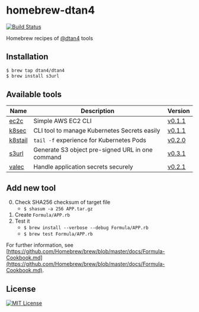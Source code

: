 # homebrew-dtan4

[![Build Status](https://travis-ci.org/dtan4/homebrew-dtan4.svg?branch=master)](https://travis-ci.org/dtan4/homebrew-dtan4)

Homebrew recipes of [@dtan4](https://github.com/dtan4) tools

## Installation

```bash
$ brew tap dtan4/dtan4
$ brew install s3url
```

## Available tools

| Name | Description | Version |
|------|-------------|---------|
| [ec2c](https://github.com/dtan4/ec2c) | Simple AWS EC2 CLI | [v0.1.1](https://github.com/dtan4/ec2c/releases/tag/v0.1.1) |
| [k8sec](https://github.com/dtan4/k8sec) | CLI tool to manage Kubernetes Secrets easily | [v0.1.1](https://github.com/dtan4/k8sec/releases/tag/v0.1.1) |
| [k8stail](https://github.com/dtan4/k8stail) | `tail -f` experience for Kubernetes Pods | [v0.2.0](https://github.com/dtan4/k8stail/releases/tag/v0.2.0) |
| [s3url](https://github.com/dtan4/s3url) | Generate S3 object pre-signed URL in one command | [v0.3.1](https://github.com/dtan4/s3url/releases/tag/v0.3.1) |
| [valec](https://github.com/dtan4/valec) | Handle application secrets securely | [v0.2.1](https://github.com/dtan4/valec/releases/tag/v0.2.1) |

## Add new tool

0. Check SHA256 checksum of target file
   - `$ shasum -a 256 APP.tar.gz`
0. Create `Formula/APP.rb`
0. Test it
   - `$ brew install --verbose --debug Formula/APP.rb`
   - `$ brew test Formula/APP.rb`

For further information, see [https://github.com/Homebrew/brew/blob/master/docs/Formula-Cookbook.md](https://github.com/Homebrew/brew/blob/master/docs/Formula-Cookbook.md).

## License

[![MIT License](http://img.shields.io/badge/license-MIT-blue.svg?style=flat)](LICENSE)
